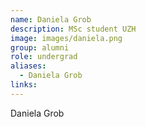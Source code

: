 ```yaml
---
name: Daniela Grob
description: MSc student UZH
image: images/daniela.png
group: alumni
role: undergrad
aliases:
  - Daniela Grob
links:
---
```


Daniela Grob